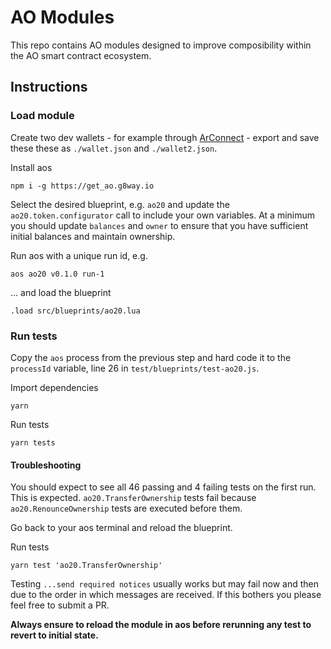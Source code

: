 # AO Modules

This repo contains AO modules designed to improve composibility within the AO smart contract ecosystem.

## Instructions

### Load module

Create two dev wallets - for example through [ArConnect](https://www.arconnect.io/) - export and save these these as `./wallet.json` and `./wallet2.json`. 

Install aos 
```
npm i -g https://get_ao.g8way.io
```

Select the desired blueprint, e.g. `ao20` and update the `ao20.token.configurator` call to include your own variables. At a minimum you should update `balances` and `owner` to ensure that you have sufficient initial balances and maintain ownership.

Run aos with a unique run id, e.g.
```
aos ao20 v0.1.0 run-1
```
... and load the blueprint
```
.load src/blueprints/ao20.lua
```

### Run tests

Copy the `aos` process from the previous step and hard code it to the `processId` variable, line 26 in `test/blueprints/test-ao20.js`.

Import dependencies
```
yarn
```

Run tests
```
yarn tests
```

#### Troubleshooting

You should expect to see all 46 passing and 4 failing tests on the first run. This is expected. `ao20.TransferOwnership` tests fail because `ao20.RenounceOwnership` tests are executed before them. 

Go back to your aos terminal and reload the blueprint. 

Run tests
```
yarn test 'ao20.TransferOwnership'
```

Testing `...send required notices` usually works but may fail now and then due to the order in which messages are received. If this bothers you please feel free to submit a PR.

**Always ensure to reload the module in aos before rerunning any test to revert to initial state.**